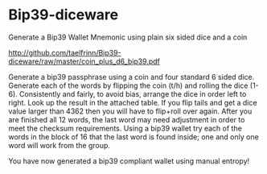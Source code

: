 # Bip39-diceware

Generate a Bip39 Wallet Mnemonic using plain six sided dice and a coin

http://github.com/taelfrinn/Bip39-diceware/raw/master/coin_plus_d6_bip39.pdf



Generate a bip39 passphrase using a coin and four standard 6 sided dice.
Generate each of the words by flipping the coin (t/h) and rolling the dice (1-6).
Consistently and fairly, to avoid bias, arrange the dice in order left to right.
Look up the result in the attached table. If you flip tails and get a dice value larger
than 4362 then you will have to flip+roll over again. After you are finished all 12
words, the last word may need adjustment in order to meet the checksum requirements.
Using a bip39 wallet try each of the words in the block of 16 that the last
word is found inside; one and only one word will work from the group.

You have now generated a bip39 compliant wallet using manual entropy!
